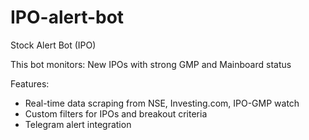 # IPO-alert-bot
Stock Alert Bot (IPO)

This bot monitors: New IPOs with strong GMP and Mainboard status


Features:
- Real-time data scraping from NSE, Investing.com, IPO-GMP watch
- Custom filters for IPOs and breakout criteria
- Telegram alert integration

